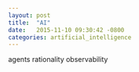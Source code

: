 ```yaml
---
layout: post
title:  "AI"
date:   2015-11-10 09:30:42 -0800
categories: artificial_intelligence
---
```



agents
rationality
observability
